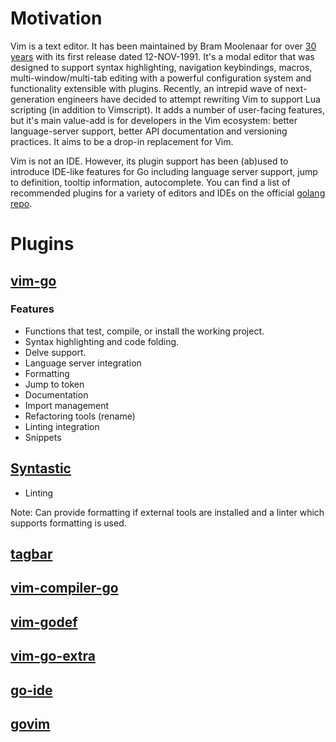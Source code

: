 # Motivation

Vim is a text editor. It has been maintained by Bram Moolenaar for over [30
years](https://web.archive.org/save/https://www.simplethread.com/vim-at-30-heres-why-its-still-relevant/)
with its first release dated 12-NOV-1991. It's a modal editor that was designed
to support syntax highlighting, navigation keybindings, macros,
multi-window/multi-tab editing with a powerful configuration system and
functionality extensible with plugins. Recently, an intrepid wave of
next-generation engineers have decided to attempt rewriting Vim to support Lua
scripting (in addition to Vimscript). It adds a number of user-facing features,
but it's main value-add is for developers in the Vim ecosystem: better
language-server support, better API documentation and versioning practices. It
aims to be a drop-in replacement for Vim.

Vim is not an IDE. However, its plugin support has been (ab)used to introduce
IDE-like features for Go including language server support, jump to definition,
tooltip information, autocomplete. You can find a list of recommended plugins
for a variety of editors and IDEs on the official [golang
repo](https://github.com/golang/go/wiki/IDEsAndTextEditorPlugins).


# Plugins

## [vim-go](https://github.com/fatih/vim-go)
### Features
  - Functions that test, compile, or install the working project.
  - Syntax highlighting and code folding.
  - Delve support.
  - Language server integration
  - Formatting
  - Jump to token
  - Documentation
  - Import management
  - Refactoring tools (rename)
  - Linting integration
  - Snippets

## [Syntastic](https://github.com/vim-syntastic/syntastic)
  - Linting

Note: Can provide formatting if external tools are installed and a linter which
supports formatting is used.

## [tagbar](https://github.com/preservim/tagbar)

## [vim-compiler-go](https://github.com/rjohnsondev/vim-compiler-go)

## [vim-godef](https://github.com/dgryski/vim-godef)

## [vim-go-extra](https://github.com/vim-jp/vim-go-extra)

## [go-ide](https://github.com/plentiform/go-ide)

## [govim](https://github.com/govim/govim)


